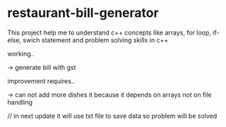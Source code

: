 # restaurant-bill-generator
This project help me to understand c++ concepts like arrays, for loop, if-else, swich statement and problem solving skills in c++

working.. 

-> generate bill with gst


improvement requires..

-> can not add more dishes it because it depends on arrays not on file handling 

//  in next update it will use txt file to save data so problem will be solved

